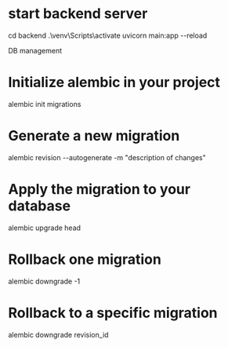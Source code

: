 
# start backend server
cd backend
.\venv\Scripts\activate
uvicorn main:app --reload


DB management

# Initialize alembic in your project
alembic init migrations

# Generate a new migration
alembic revision --autogenerate -m "description of changes"

# Apply the migration to your database
alembic upgrade head

# Rollback one migration
alembic downgrade -1

# Rollback to a specific migration
alembic downgrade revision_id
